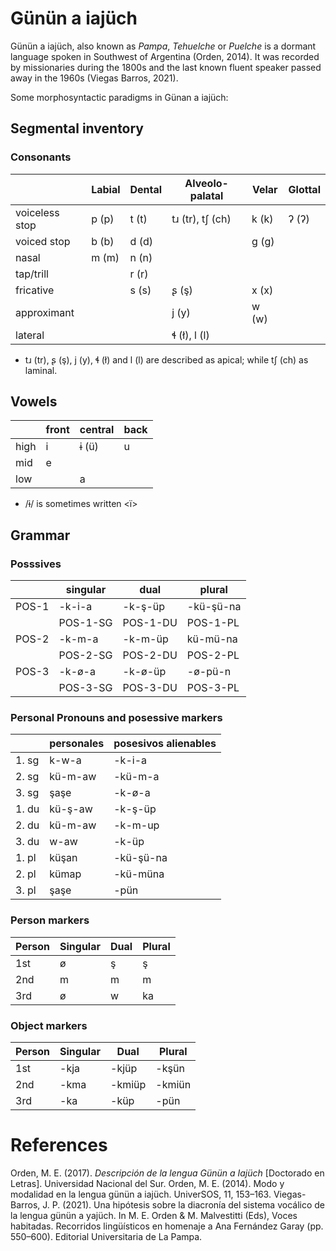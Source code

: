 # Günün a iajüch

Günün a iajüch, also known as *Pampa*, *Tehuelche* or *Puelche* is a dormant language spoken in Southwest of Argentina (Orden, 2014). It was recorded by missionaries during the 1800s and the last known fluent speaker passed away in the 1960s (Viegas Barros, 2021).

Some morphosyntactic paradigms in Günan a iajüch:


## Segmental inventory

### Consonants
|                | Labial   | Dental       |  Alveolo-palatal   | Velar     | Glottal |
|----------------|----------|--------------|--------------------|-----------|---------|
| voiceless stop | p (p)    | t (t)        | tɹ (tr),  tʃ (ch)  | k (k)     | ʔ (ʔ)   |
| voiced stop    | b (b)    | d (d)        |                    | g (g)     |         |
| nasal          | m (m)    | n (n)        |                    |           |         |
| tap/trill      |          | r (r)        |                    |           |         |
| fricative      |          | s (s)        | ʂ (ş)              | x (x)     |         |
| approximant    |          |              | j (y)              | w (w)     |         |
| lateral        |          |              | ɬ (ł), l (l)       |           |         |

* tɹ (tr), ʂ (ş), j (y), ɬ (ł) and l (l) are described as apical; while tʃ (ch) as laminal.

   

## Vowels

|        | front    | central   | back     |
|--------|----------|-----------|----------|
| high   | i        | ɨ (ü)     | u        |
| mid    | e        |           |          |
| low    |          | a         |          |

* /ɨ/ is sometimes written <ï>

## Grammar

### Posssives

|               | singular   | dual        | plural        |
|---------------|------------|-------------|---------------|
| POS-1         | -k-i-a     | -k-ş-üp     | -kü-şü-na     |
|               | POS-1-SG   | POS-1-DU    | POS-1-PL      |
| POS-2         | -k-m-a     | -k-m-üp     | kü-mü-na      |
|               | POS-2-SG   | POS-2-DU    | POS-2-PL      |
| POS-3         | -k-ø-a     | -k-ø-üp     | -ø-pü-n       |
|               | POS-3-SG   | POS-3-DU    | POS-3-PL      |

### Personal Pronouns and posessive markers

|                 | personales | posesivos alienables |
|-----------------|------------|-----------------------|
| 1. sg           | k-w-a      | -k-i-a                |
| 2. sg           | kü-m-aw    | -kü-m-a               |
| 3. sg           | şaşe       | -k-ø-a                |
| 1. du           | kü-ş-aw    | -k-ş-üp               |
| 2. du           | kü-m-aw    | -k-m-up               |
| 3. du           | w-aw       | -k-üp                 |
| 1. pl           | küşan      | -kü-şü-na             |
| 2. pl           | kümap      | -kü-müna              |
| 3. pl           | şaşe       | -pün                  |


### Person markers

| Person | Singular | Dual   | Plural |
|--------|----------|--------|--------|
| 1st    | ø        | ş      | ş      |
| 2nd    | m        | m      | m      |
| 3rd    | ø        | w      | ka     |


### Object markers
| Person | Singular | Dual   | Plural    |
|--------|----------|--------|-----------|
| 1st    | -kja     | -kjüp  | -kşün     |
| 2nd    | -kma     | -kmiüp | -kmiün    |
| 3rd    | -ka      | -küp   | -pün      |


# References
Orden, M. E. (2017). _Descripción de la lengua Günün a Iajüch_ [Doctorado en Letras]. Universidad Nacional del Sur.
Orden, M. E. (2014). Modo y modalidad en la lengua günün a iajüch. UniverSOS, 11, 153–163.
Viegas-Barros, J. P. (2021). Una hipótesis sobre la diacronía del sistema vocálico de la lengua günün a yajüch. In M. E. Orden & M. Malvestitti (Eds), Voces habitadas. Recorridos lingüísticos en homenaje a Ana Fernández Garay (pp. 550–600). Editorial Universitaria de La Pampa.
